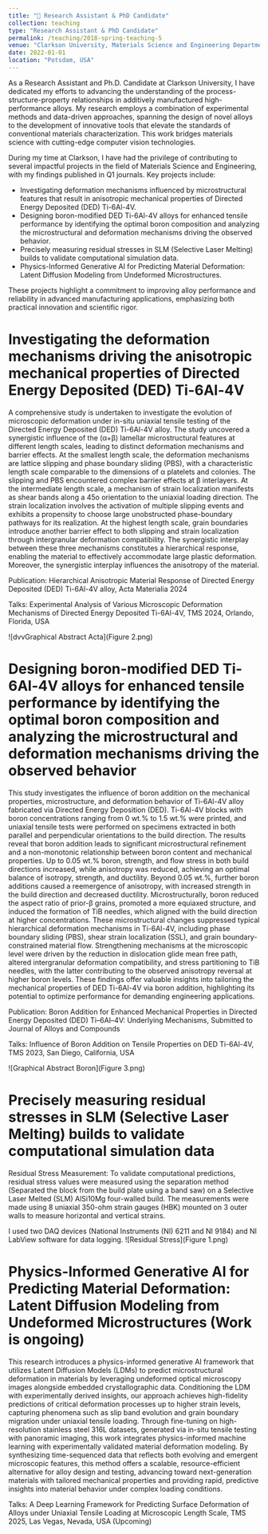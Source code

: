 ```yaml
---
title: "🔗 Research Assistant & PhD Candidate"
collection: teaching
type: "Research Assistant & PhD Candidate"
permalink: /teaching/2018-spring-teaching-5
venue: "Clarkson University, Materials Science and Engineering Department"
date: 2022-01-01
location: "Potsdam, USA"
---
```


As a Research Assistant and Ph.D. Candidate at Clarkson University, I have dedicated my efforts to advancing the understanding of the process-structure-property relationships in additively manufactured high-performance alloys. My research employs a combination of experimental methods and data-driven approaches, spanning the design of novel alloys to the development of innovative tools that elevate the standards of conventional materials characterization. This work bridges materials science with cutting-edge computer vision technologies.

During my time at Clarkson, I have had the privilege of contributing to several impactful projects in the field of Materials Science and Engineering, with my findings published in Q1 journals. Key projects include:

 - Investigating deformation mechanisms influenced by microstructural features that result in anisotropic mechanical properties of Directed Energy Deposited (DED) Ti-6Al-4V.
 - Designing boron-modified DED Ti-6Al-4V alloys for enhanced tensile performance by identifying the optimal boron composition and analyzing the microstructural and deformation mechanisms driving the observed behavior.
 - Precisely measuring residual stresses in SLM (Selective Laser Melting) builds to validate computational simulation data.
 - Physics-Informed Generative AI for Predicting Material Deformation: Latent Diffusion Modeling from Undeformed Microstructures.
 
These projects highlight a commitment to improving alloy performance and reliability in advanced manufacturing applications, emphasizing both practical innovation and scientific rigor.

Investigating the deformation mechanisms driving the anisotropic mechanical properties of Directed Energy Deposited (DED) Ti-6Al-4V
======
A comprehensive study is undertaken to investigate the evolution of microscopic deformation under in-situ uniaxial tensile testing of the Directed Energy Deposited (DED) Ti-6Al-4V alloy. The study uncovered a synergistic influence of the (α+β) lamellar microstructural features at different length scales, leading to distinct deformation mechanisms and barrier effects. At the smallest length scale, the deformation mechanisms are lattice slipping and phase boundary sliding (PBS), with a characteristic length scale comparable to the dimensions of α platelets and colonies. The slipping and PBS encountered complex barrier effects at β interlayers. At the intermediate length scale, a mechanism of strain localization manifests as shear bands along a 45o orientation to the uniaxial loading direction. The strain localization involves the activation of multiple slipping events and exhibits a propensity to choose large unobstructed phase-boundary pathways for its realization. At the highest length scale, grain boundaries introduce another barrier effect to both slipping and strain localization through intergranular deformation compatibility. The synergistic interplay between these three mechanisms constitutes a hierarchical response, enabling the material to effectively accommodate large plastic deformation. Moreover, the synergistic interplay influences the anisotropy of the material.

Publication: Hierarchical Anisotropic Material Response of Directed Energy Deposited (DED) Ti-6Al-4V alloy, Acta Materialia 2024

Talks: Experimental Analysis of Various Microscopic Deformation Mechanisms of Directed Energy Deposited Ti-6Al-4V, TMS 2024, Orlando, Florida, USA

![dvvGraphical Abstract Acta](Figure 2.png)

Designing boron-modified DED Ti-6Al-4V alloys for enhanced tensile performance by identifying the optimal boron composition and analyzing the microstructural and deformation mechanisms driving the observed behavior
======
This study investigates the influence of boron addition on the mechanical properties, microstructure, and deformation behavior of Ti-6Al-4V alloy fabricated via Directed Energy Deposition (DED). Ti-6Al-4V blocks with boron concentrations ranging from 0 wt.% to 1.5 wt.% were printed, and uniaxial tensile tests were performed on specimens extracted in both parallel and perpendicular orientations to the build direction. The results reveal that boron addition leads to significant microstructural refinement and a non-monotonic relationship between boron content and mechanical properties. Up to 0.05 wt.% boron, strength, and flow stress in both build directions increased, while anisotropy was reduced, achieving an optimal balance of isotropy, strength, and ductility. Beyond 0.05 wt.%, further boron additions caused a reemergence of anisotropy, with increased strength in the build direction and decreased ductility. Microstructurally, boron reduced the aspect ratio of prior-β grains, promoted a more equiaxed structure, and induced the formation of TiB needles, which aligned with the build direction at higher concentrations. These microstructural changes suppressed typical hierarchical deformation mechanisms in Ti-6Al-4V, including phase boundary sliding (PBS), shear strain localization (SSL), and grain boundary-constrained material flow. Strengthening mechanisms at the microscopic level were driven by the reduction in dislocation glide mean free path, altered intergranular deformation compatibility, and stress partitioning to TiB needles, with the latter contributing to the observed anisotropy reversal at higher boron levels. These findings offer valuable insights into tailoring the mechanical properties of DED Ti-6Al-4V via boron addition, highlighting its potential to optimize performance for demanding engineering applications.

Publication: Boron Addition for Enhanced Mechanical Properties in Directed Energy Deposited (DED) Ti–6Al–4V: Underlying Mechanisms, Submitted to Journal of Alloys and Compounds

Talks: Influence of Boron Addition on Tensile Properties on DED Ti-6Al-4V, TMS 2023, San Diego, California, USA

![Graphical Abstract Boron](Figure 3.png)

Precisely measuring residual stresses in SLM (Selective Laser Melting) builds to validate computational simulation data
======

Residual Stress Measurement: To validate computational predictions, residual stress values were measured using the separation method (Separated the block from the build plate using a band saw) on a Selective Laser Melted (SLM) AlSi10Mg four-walled build. The measurements were made using 8 uniaxial 350-ohm strain gauges (HBK) mounted on 3 outer walls to measure horizontal and vertical strains.

I used two DAQ devices (National Instruments (NI) 6211 and NI 9184) and NI LabView software for data logging.
![Residual Stress](Figure 1.png)


Physics-Informed Generative AI for Predicting Material Deformation: Latent Diffusion Modeling from Undeformed Microstructures (Work is ongoing)
======
This research introduces a physics-informed generative AI framework that utilizes Latent Diffusion Models (LDMs) to predict microstructural deformation in materials by leveraging undeformed optical microscopy images alongside embedded crystallographic data. Conditioning the LDM with experimentally derived insights, our approach achieves high-fidelity predictions of critical deformation processes up to higher strain levels, capturing phenomena such as slip band evolution and grain boundary migration under uniaxial tensile loading. Through fine-tuning on high-resolution stainless steel 316L datasets, generated via in-situ tensile testing with panoramic imaging, this work integrates physics-informed machine learning with experimentally validated material deformation modeling. By synthesizing time-sequenced data that reflects both evolving and emergent microscopic features, this method offers a scalable, resource-efficient alternative for alloy design and testing, advancing toward next-generation materials with tailored mechanical properties and providing rapid, predictive insights into material behavior under complex loading conditions.

Talks: A Deep Learning Framework for Predicting Surface Deformation of Alloys under Uniaxial Tensile Loading at Microscopic Length Scale, TMS 2025, Las Vegas, Nevada, USA (Upcoming)
